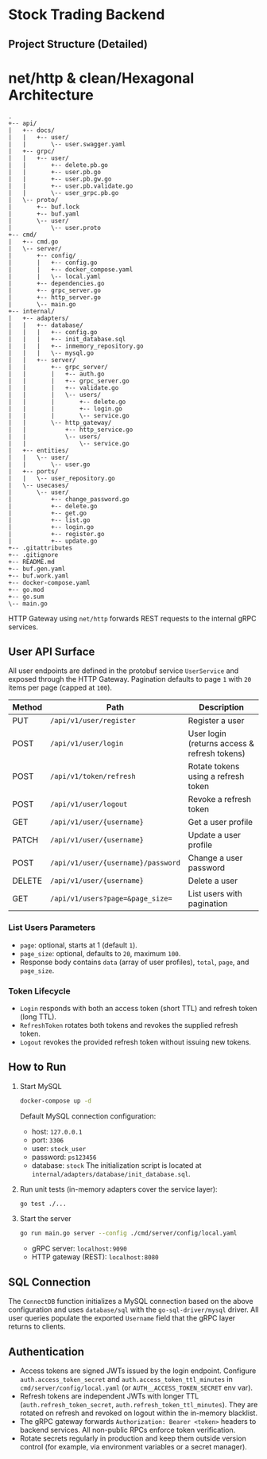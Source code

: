 # Stock Trading Backend

## Project Structure (Detailed)

# net/http & clean/Hexagonal Architecture
```
.
+-- api/
|   +-- docs/
|   |   +-- user/
|   |       \-- user.swagger.yaml
|   +-- grpc/
|   |   +-- user/
|   |       +-- delete.pb.go
|   |       +-- user.pb.go
|   |       +-- user.pb.gw.go
|   |       +-- user.pb.validate.go
|   |       \-- user_grpc.pb.go
|   \-- proto/
|       +-- buf.lock
|       +-- buf.yaml
|       \-- user/
|           \-- user.proto
+-- cmd/
|   +-- cmd.go
|   \-- server/
|       +-- config/
|       |   +-- config.go
|       |   +-- docker_compose.yaml
|       |   \-- local.yaml
|       +-- dependencies.go
|       +-- grpc_server.go
|       +-- http_server.go
|       \-- main.go
+-- internal/
|   +-- adapters/
|   |   +-- database/
|   |   |   +-- config.go
|   |   |   +-- init_database.sql
|   |   |   +-- inmemory_repository.go
|   |   |   \-- mysql.go
|   |   +-- server/
|   |       +-- grpc_server/
|   |       |   +-- auth.go
|   |       |   +-- grpc_server.go
|   |       |   +-- validate.go
|   |       |   \-- users/
|   |       |       +-- delete.go
|   |       |       +-- login.go
|   |       |       \-- service.go
|   |       \-- http_gateway/
|   |           +-- http_service.go
|   |           \-- users/
|   |               \-- service.go
|   +-- entities/
|   |   \-- user/
|   |       \-- user.go
|   +-- ports/
|   |   \-- user_repository.go
|   \-- usecases/
|       \-- user/
|           +-- change_password.go
|           +-- delete.go
|           +-- get.go
|           +-- list.go
|           +-- login.go
|           +-- register.go
|           +-- update.go
+-- .gitattributes
+-- .gitignore
+-- README.md
+-- buf.gen.yaml
+-- buf.work.yaml
+-- docker-compose.yaml
+-- go.mod
+-- go.sum
\-- main.go
```

HTTP Gateway using `net/http` forwards REST requests to the internal gRPC services.

## User API Surface
All user endpoints are defined in the protobuf service `UserService` and exposed through the HTTP Gateway. Pagination defaults to page `1` with `20` items per page (capped at `100`).

| Method | Path | Description |
| ------ | ----- | ----------- |
| PUT    | `/api/v1/user/register` | Register a user |
| POST   | `/api/v1/user/login`    | User login (returns access & refresh tokens) |
| POST   | `/api/v1/token/refresh` | Rotate tokens using a refresh token |
| POST   | `/api/v1/user/logout`   | Revoke a refresh token |
| GET    | `/api/v1/user/{username}` | Get a user profile |
| PATCH  | `/api/v1/user/{username}` | Update a user profile |
| POST   | `/api/v1/user/{username}/password` | Change a user password |
| DELETE | `/api/v1/user/{username}` | Delete a user |
| GET    | `/api/v1/users?page=&page_size=` | List users with pagination |

### List Users Parameters
- `page`: optional, starts at 1 (default `1`).
- `page_size`: optional, defaults to `20`, maximum `100`.
- Response body contains `data` (array of user profiles), `total`, `page`, and `page_size`.

### Token Lifecycle
- `Login` responds with both an access token (short TTL) and refresh token (long TTL).
- `RefreshToken` rotates both tokens and revokes the supplied refresh token.
- `Logout` revokes the provided refresh token without issuing new tokens.

## How to Run
1. Start MySQL
   ```bash
   docker-compose up -d
   ```
   Default MySQL connection configuration:
   - host: `127.0.0.1`
   - port: `3306`
   - user: `stock_user`
   - password: `ps123456`
   - database: `stock`
   The initialization script is located at `internal/adapters/database/init_database.sql`.

2. Run unit tests (in-memory adapters cover the service layer):
   ```bash
   go test ./...
   ```

3. Start the server
   ```bash
   go run main.go server --config ./cmd/server/config/local.yaml
   ```
   - gRPC server: `localhost:9090`
   - HTTP gateway (REST): `localhost:8080`

## SQL Connection
The `ConnectDB` function initializes a MySQL connection based on the above configuration and uses `database/sql` with the `go-sql-driver/mysql` driver. All user queries populate the exported `Username` field that the gRPC layer returns to clients.

## Authentication
- Access tokens are signed JWTs issued by the login endpoint. Configure `auth.access_token_secret` and `auth.access_token_ttl_minutes` in `cmd/server/config/local.yaml` (or `AUTH__ACCESS_TOKEN_SECRET` env var).
- Refresh tokens are independent JWTs with longer TTL (`auth.refresh_token_secret`, `auth.refresh_token_ttl_minutes`). They are rotated on refresh and revoked on logout within the in-memory blacklist.
- The gRPC gateway forwards `Authorization: Bearer <token>` headers to backend services. All non-public RPCs enforce token verification.
- Rotate secrets regularly in production and keep them outside version control (for example, via environment variables or a secret manager).

